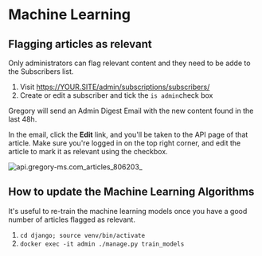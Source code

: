 # Machine Learning 

## Flagging articles as relevant

Only administrators can flag relevant content and they need to be adde to the Subscribers list.

1. Visit https://YOUR.SITE/admin/subscriptions/subscribers/
2. Create or edit a subscriber and tick the `is admin`check box

Gregory will send an Admin Digest Email with the new content found in the last 48h. 

In the email, click the **Edit** link, and you'll be taken to the API page of that article. Make sure you're logged in on the top right corner, and edit the article to mark it as relevant using the checkbox.

![api.gregory-ms.com_articles_806203_](images/api.gregory-ms.com_articles_806203_.png)

## How to update the Machine Learning Algorithms

It's useful to re-train the machine learning models once you have a good number of articles flagged as relevant.

1. `cd django; source venv/bin/activate`
2. `docker exec -it admin ./manage.py train_models`
